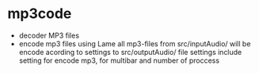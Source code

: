 # mp3code
- decoder MP3 files
- encode mp3 files using Lame
all mp3-files from src/inputAudio/ will be encode acording to settings to src/outputAudio/
file settings include setting for encode mp3, for multibar and number of proccess
